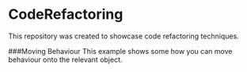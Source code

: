 # CodeRefactoring

This repository was created to showcase code refactoring techniques.

###Moving Behaviour
This example shows some how you can move behaviour onto the relevant object.